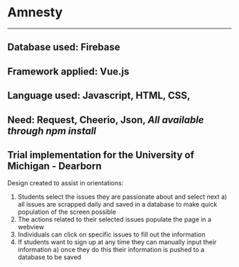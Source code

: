 # Amnesty
----
Database used:
Firebase
----
Framework applied:
Vue.js
----
Language used:
Javascript,
HTML,
CSS,
----
Need:
Request,
Cheerio,
Json,
*All available through npm install*
----
Trial implementation for the University of Michigan - Dearborn
----
Design created to assist in orientations:

1. Students select the issues they are passionate about and select next
  a) all issues are scrapped daily and saved in a database to make quick population of the screen possible
2. The actions related to their selected issues populate the page in a webview
3. Individuals can click on specific issues to fill out the information
4. If students want to sign up at any time they can manually input their information
  a) once they do this their information is pushed to a database to be saved
